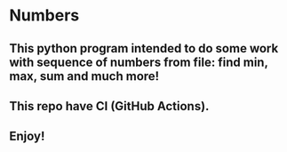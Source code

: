 # Numbers
## This python program intended to do some work with sequence of numbers from file: find min, max, sum and much more!
This repo have CI (GitHub Actions).
----
## Enjoy!
